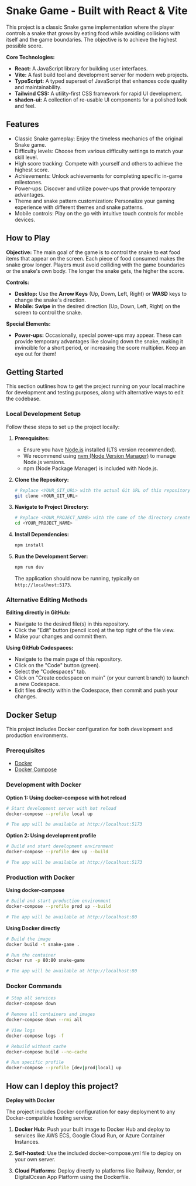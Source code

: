 
# Snake Game - Built with React & Vite

This project is a classic Snake game implementation where the player controls a snake that grows by eating food while avoiding collisions with itself and the game boundaries. The objective is to achieve the highest possible score.

**Core Technologies:**
- **React:** A JavaScript library for building user interfaces.
- **Vite:** A fast build tool and development server for modern web projects.
- **TypeScript:** A typed superset of JavaScript that enhances code quality and maintainability.
- **Tailwind CSS:** A utility-first CSS framework for rapid UI development.
- **shadcn-ui:** A collection of re-usable UI components for a polished look and feel.

## Features

- Classic Snake gameplay: Enjoy the timeless mechanics of the original Snake game.
- Difficulty levels: Choose from various difficulty settings to match your skill level.
- High score tracking: Compete with yourself and others to achieve the highest score.
- Achievements: Unlock achievements for completing specific in-game milestones.
- Power-ups: Discover and utilize power-ups that provide temporary advantages.
- Theme and snake pattern customization: Personalize your gaming experience with different themes and snake patterns.
- Mobile controls: Play on the go with intuitive touch controls for mobile devices.

## How to Play

**Objective:**
The main goal of the game is to control the snake to eat food items that appear on the screen. Each piece of food consumed makes the snake grow longer. Players must avoid colliding with the game boundaries or the snake's own body. The longer the snake gets, the higher the score.

**Controls:**
- **Desktop:** Use the **Arrow Keys** (Up, Down, Left, Right) or **WASD** keys to change the snake's direction.
- **Mobile:** **Swipe** in the desired direction (Up, Down, Left, Right) on the screen to control the snake.

**Special Elements:**
- **Power-ups:** Occasionally, special power-ups may appear. These can provide temporary advantages like slowing down the snake, making it invincible for a short period, or increasing the score multiplier. Keep an eye out for them!

## Getting Started

This section outlines how to get the project running on your local machine for development and testing purposes, along with alternative ways to edit the codebase.

### Local Development Setup

Follow these steps to set up the project locally:

1.  **Prerequisites:**
    *   Ensure you have [Node.js](https://nodejs.org/) installed (LTS version recommended).
    *   We recommend using [nvm (Node Version Manager)](https://github.com/nvm-sh/nvm#installing-and-updating) to manage Node.js versions.
    *   npm (Node Package Manager) is included with Node.js.

2.  **Clone the Repository:**
    ```sh
    # Replace <YOUR_GIT_URL> with the actual Git URL of this repository.
    git clone <YOUR_GIT_URL>
    ```

3.  **Navigate to Project Directory:**
    ```sh
    # Replace <YOUR_PROJECT_NAME> with the name of the directory created by cloning.
    cd <YOUR_PROJECT_NAME>
    ```

4.  **Install Dependencies:**
    ```sh
    npm install
    ```

5.  **Run the Development Server:**
    ```sh
    npm run dev
    ```
    The application should now be running, typically on `http://localhost:5173`.

### Alternative Editing Methods

**Editing directly in GitHub:**
- Navigate to the desired file(s) in this repository.
- Click the "Edit" button (pencil icon) at the top right of the file view.
- Make your changes and commit them.

**Using GitHub Codespaces:**
- Navigate to the main page of this repository.
- Click on the "Code" button (green).
- Select the "Codespaces" tab.
- Click on "Create codespace on main" (or your current branch) to launch a new Codespace.
- Edit files directly within the Codespace, then commit and push your changes.

## Docker Setup

This project includes Docker configuration for both development and production environments.

### Prerequisites

- [Docker](https://docs.docker.com/get-docker/)
- [Docker Compose](https://docs.docker.com/compose/install/)

### Development with Docker

**Option 1: Using docker-compose with hot reload**
```sh
# Start development server with hot reload
docker-compose --profile local up

# The app will be available at http://localhost:5173
```

**Option 2: Using development profile**
```sh
# Build and start development environment
docker-compose --profile dev up --build

# The app will be available at http://localhost:5173
```

### Production with Docker

**Using docker-compose**
```sh
# Build and start production environment
docker-compose --profile prod up --build

# The app will be available at http://localhost:80
```

**Using Docker directly**
```sh
# Build the image
docker build -t snake-game .

# Run the container
docker run -p 80:80 snake-game

# The app will be available at http://localhost:80
```

### Docker Commands

```sh
# Stop all services
docker-compose down

# Remove all containers and images
docker-compose down --rmi all

# View logs
docker-compose logs -f

# Rebuild without cache
docker-compose build --no-cache

# Run specific profile
docker-compose --profile [dev|prod|local] up
```

## How can I deploy this project?

**Deploy with Docker**

The project includes Docker configuration for easy deployment to any Docker-compatible hosting service:

1. **Docker Hub**: Push your built image to Docker Hub and deploy to services like AWS ECS, Google Cloud Run, or Azure Container Instances.

2. **Self-hosted**: Use the included docker-compose.yml file to deploy on your own server.

3. **Cloud Platforms**: Deploy directly to platforms like Railway, Render, or DigitalOcean App Platform using the Dockerfile.
